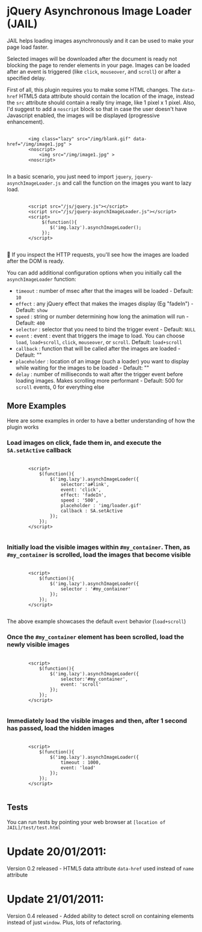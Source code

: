 # jQuery Asynchronous Image Loader (JAIL)

JAIL helps loading images asynchronously and it can be used to make your page load faster. 

Selected images will be downloaded after the document is ready not blocking the page to render elements in your page. Images can be loaded after an event is triggered (like `click`, `mouseover`, and `scroll`) or after a specified delay.

First of all, this plugin requires you to make some HTML changes. The `data-href` HTML5 data attribute should contain the location of the image, instead the `src` attribute should contain a really tiny image, like 1 pixel x 1 pixel. Also, I'd suggest to add a `noscript` block so that in case the user doesn't have Javascript enabled, the images will be displayed (progressive enhancement).

<pre>
	<code>
		&lt;img class="lazy" src="/img/blank.gif" data-href="/img/image1.jpg" &gt;
		&lt;noscript&gt;
			&lt;img src="/img/image1.jpg" &gt;
		&lt;noscript&gt;
	</code>
</pre>

In a basic scenario, you just need to import `jquery`, `jquery-asynchImageLoader.js` and call the function on the images you want to lazy load.

<pre>
	<code>
		&lt;script src="/js/jquery.js"&gt;&lt;/script&gt;
		&lt;script src="/js/jquery-asynchImageLoader.js"&gt;&lt;/script&gt;
		&lt;script&gt;
			 $(function(){
			 	$('img.lazy').asynchImageLoader();
		     });
		&lt;/script&gt;
	</code>
</pre>

If you inspect the HTTP requests, you'll see how the images are loaded after the DOM is ready.

You can add additional configuration options when you initially call the `asynchImageLoader` function:

* `timeout`     : number of msec after that the images will be loaded - Default: `10`
* `effect`      : any jQuery effect that makes the images display (Eg "fadeIn") - Default: `show`
* `speed`       : string or number determining how long the animation will run  - Default: `400`
* `selector`    : selector that you need to bind the trigger event - Default: `NULL`
* `event`       : event : event that triggers the image to load. You can choose `load`, `load+scroll`, `click`, `mouseover`, or `scroll`. Default: `load+scroll`
* `callback`    : function that will be called after the images are loaded - Default: ""
* `placeholder` : location of an image (such a loader) you want to display while waiting for the images to be loaded - Default: ""
* `delay`       : number of milliseconds to wait after the trigger event before loading images. Makes scrolling more performant - Default: 500 for `scroll` events, 0 for everything else

## More Examples

Here are some examples in order to have a better understanding of how the plugin works

### Load images on click, fade them in, and execute the `SA.setActive` callback

<pre>
	<code>
		&lt;script&gt;
			$(function(){
				$('img.lazy').asynchImageLoader({
					selector:'a#link',
					event: 'click',
					effect: 'fadeIn',
					speed : '500',
					placeholder : 'img/loader.gif'
					callback : SA.setActive
				});
			});
		&lt;/script&gt;
	</code>
</pre>

### Initially load the visible images within `#my_container`. Then, as `#my_container` is scrolled, load the images that become visible

<pre>
	<code>
		&lt;script&gt;
			$(function(){
				$('img.lazy').asynchImageLoader({
					selector : '#my_container'
				});
			});
		&lt;/script&gt;
	</code>
</pre>

The above example showcases the default `event` behavior (`load+scroll`)

### Once the `#my_container` element has been scrolled, load the newly visible images

<pre>
	<code>
		&lt;script&gt;
			$(function(){
				$('img.lazy').asynchImageLoader({
					selector:'#my_container',
					event: 'scroll'
				});
			});
		&lt;/script&gt;
	</code>
</pre>

### Immediately load the visible images and then, after 1 second has passed, load the hidden images

<pre>
	<code>
		&lt;script&gt;
			$(function(){
				$('img.lazy').asynchImageLoader({
					timeout : 1000,
					event: 'load'
				});
			});
		&lt;/script&gt;
	</code>
</pre>

## Tests

You can run tests by pointing your web browser at `[location of JAIL]/test/test.html`

# Update 20/01/2011:

Version 0.2 released - HTML5 data attribute `data-href` used instead of `name` attribute

# Update 21/01/2011:

Version 0.4 released - Added ability to detect scroll on containing elements instead of just `window`. Plus, lots of refactoring.
